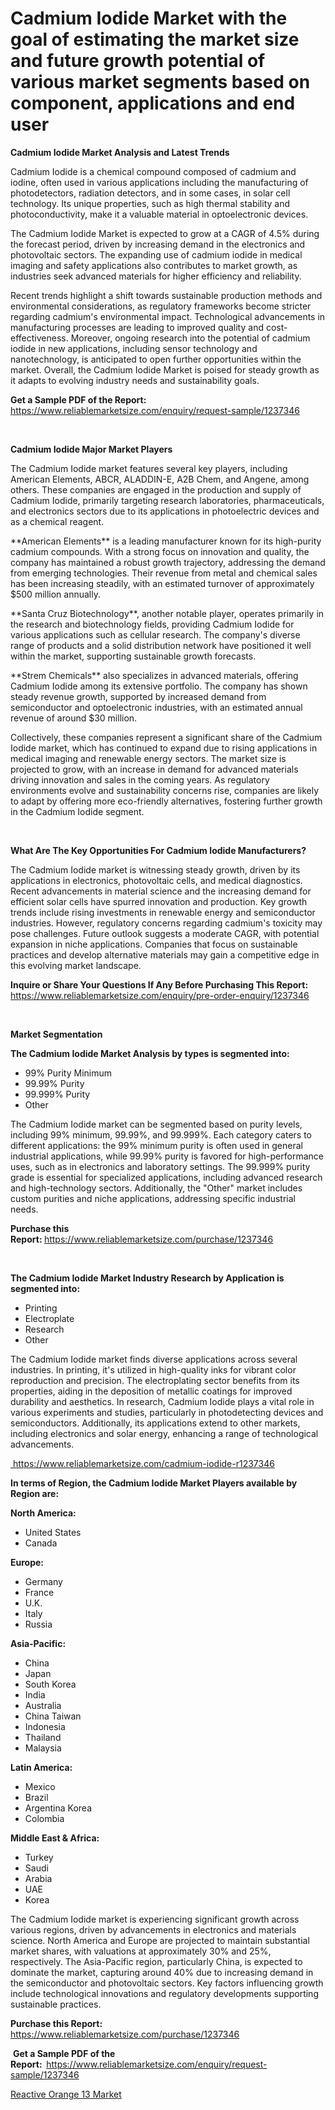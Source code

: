 <p><h1>Cadmium Iodide Market with the goal of estimating the market size and future growth potential of various market segments based on component, applications and end user</h1></p><p><strong>Cadmium Iodide Market Analysis and Latest Trends</strong></p>
<p><p>Cadmium Iodide is a chemical compound composed of cadmium and iodine, often used in various applications including the manufacturing of photodetectors, radiation detectors, and in some cases, in solar cell technology. Its unique properties, such as high thermal stability and photoconductivity, make it a valuable material in optoelectronic devices.</p><p>The Cadmium Iodide Market is expected to grow at a CAGR of 4.5% during the forecast period, driven by increasing demand in the electronics and photovoltaic sectors. The expanding use of cadmium iodide in medical imaging and safety applications also contributes to market growth, as industries seek advanced materials for higher efficiency and reliability. </p><p>Recent trends highlight a shift towards sustainable production methods and environmental considerations, as regulatory frameworks become stricter regarding cadmium's environmental impact. Technological advancements in manufacturing processes are leading to improved quality and cost-effectiveness. Moreover, ongoing research into the potential of cadmium iodide in new applications, including sensor technology and nanotechnology, is anticipated to open further opportunities within the market. Overall, the Cadmium Iodide Market is poised for steady growth as it adapts to evolving industry needs and sustainability goals.</p></p>
<p><strong>Get a Sample PDF of the Report:&nbsp;</strong> <a href="https://www.reliablemarketsize.com/enquiry/request-sample/1237346?utm_campaign=2948&utm_medium=2&utm_source=Github&utm_content=ia&utm_term=02042025&utm_id=cadmium-iodide">https://www.reliablemarketsize.com/enquiry/request-sample/1237346</a></p>
<p>&nbsp;</p>
<p><strong>Cadmium Iodide Major Market Players</strong></p>
<p><p>The Cadmium Iodide market features several key players, including American Elements, ABCR, ALADDIN-E, A2B Chem, and Angene, among others. These companies are engaged in the production and supply of Cadmium Iodide, primarily targeting research laboratories, pharmaceuticals, and electronics sectors due to its applications in photoelectric devices and as a chemical reagent.</p><p>**American Elements** is a leading manufacturer known for its high-purity cadmium compounds. With a strong focus on innovation and quality, the company has maintained a robust growth trajectory, addressing the demand from emerging technologies. Their revenue from metal and chemical sales has been increasing steadily, with an estimated turnover of approximately $500 million annually.</p><p>**Santa Cruz Biotechnology**, another notable player, operates primarily in the research and biotechnology fields, providing Cadmium Iodide for various applications such as cellular research. The company's diverse range of products and a solid distribution network have positioned it well within the market, supporting sustainable growth forecasts.</p><p>**Strem Chemicals** also specializes in advanced materials, offering Cadmium Iodide among its extensive portfolio. The company has shown steady revenue growth, supported by increased demand from semiconductor and optoelectronic industries, with an estimated annual revenue of around $30 million.</p><p>Collectively, these companies represent a significant share of the Cadmium Iodide market, which has continued to expand due to rising applications in medical imaging and renewable energy sectors. The market size is projected to grow, with an increase in demand for advanced materials driving innovation and sales in the coming years. As regulatory environments evolve and sustainability concerns rise, companies are likely to adapt by offering more eco-friendly alternatives, fostering further growth in the Cadmium Iodide segment.</p></p>
<p>&nbsp;</p>
<p><strong>What Are The Key Opportunities For Cadmium Iodide Manufacturers?</strong></p>
<p><p>The Cadmium Iodide market is witnessing steady growth, driven by its applications in electronics, photovoltaic cells, and medical diagnostics. Recent advancements in material science and the increasing demand for efficient solar cells have spurred innovation and production. Key growth trends include rising investments in renewable energy and semiconductor industries. However, regulatory concerns regarding cadmium's toxicity may pose challenges. Future outlook suggests a moderate CAGR, with potential expansion in niche applications. Companies that focus on sustainable practices and develop alternative materials may gain a competitive edge in this evolving market landscape.</p></p>
<p><strong>Inquire or Share Your Questions If Any Before Purchasing This Report:</strong> <a href="https://www.reliablemarketsize.com/enquiry/pre-order-enquiry/1237346?utm_campaign=2948&utm_medium=2&utm_source=Github&utm_content=ia&utm_term=02042025&utm_id=cadmium-iodide">https://www.reliablemarketsize.com/enquiry/pre-order-enquiry/1237346</a></p>
<p>&nbsp;</p>
<p><strong>Market Segmentation</strong></p>
<p><strong>The Cadmium Iodide Market Analysis by types is segmented into:</strong></p>
<p><ul><li>99% Purity Minimum</li><li>99.99% Purity</li><li>99.999% Purity</li><li>Other</li></ul></p>
<p><p>The Cadmium Iodide market can be segmented based on purity levels, including 99% minimum, 99.99%, and 99.999%. Each category caters to different applications: the 99% minimum purity is often used in general industrial applications, while 99.99% purity is favored for high-performance uses, such as in electronics and laboratory settings. The 99.999% purity grade is essential for specialized applications, including advanced research and high-technology sectors. Additionally, the "Other" market includes custom purities and niche applications, addressing specific industrial needs.</p></p>
<p><strong>Purchase this Report:&nbsp;</strong><a href="https://www.reliablemarketsize.com/purchase/1237346?utm_campaign=2948&utm_medium=2&utm_source=Github&utm_content=ia&utm_term=02042025&utm_id=cadmium-iodide">https://www.reliablemarketsize.com/purchase/1237346</a></p>
<p>&nbsp;</p>
<p><strong>The Cadmium Iodide Market Industry Research by Application is segmented into:</strong></p>
<p><ul><li>Printing</li><li>Electroplate</li><li>Research</li><li>Other</li></ul></p>
<p><p>The Cadmium Iodide market finds diverse applications across several industries. In printing, it's utilized in high-quality inks for vibrant color reproduction and precision. The electroplating sector benefits from its properties, aiding in the deposition of metallic coatings for improved durability and aesthetics. In research, Cadmium Iodide plays a vital role in various experiments and studies, particularly in photodetecting devices and semiconductors. Additionally, its applications extend to other markets, including electronics and solar energy, enhancing a range of technological advancements.</p></p>
<p><a href="https://www.reliablemarketsize.com/cadmium-iodide-r1237346?utm_campaign=2948&utm_medium=2&utm_source=Github&utm_content=ia&utm_term=02042025&utm_id=cadmium-iodide">&nbsp;https://www.reliablemarketsize.com/cadmium-iodide-r1237346</a></p>
<p><strong>In terms of Region, the Cadmium Iodide Market Players available by Region are:</strong></p>
<p>
    <p> <strong> North America: </strong>
        <ul>
            <li>United States</li>
            <li>Canada</li>
        </ul>
        </p> 
    <p> <strong> Europe: </strong>
        <ul>
            <li>Germany</li>
            <li>France</li>
            <li>U.K.</li>
            <li>Italy</li>
            <li>Russia</li>
        </ul>
        </p> 
    <p> <strong> Asia-Pacific: </strong>
        <ul>
            <li>China</li>
            <li>Japan</li>
            <li>South Korea</li>
            <li>India</li>
            <li>Australia</li>
            <li>China Taiwan</li>
            <li>Indonesia</li>
            <li>Thailand</li>
            <li>Malaysia</li>
        </ul>
        </p> 
    <p> <strong> Latin America: </strong>
        <ul>
            <li>Mexico</li>
            <li>Brazil</li>
            <li>Argentina Korea</li>
            <li>Colombia</li>
        </ul>
        </p> 
    <p> <strong> Middle East & Africa: </strong>
        <ul>
            <li>Turkey</li>
            <li>Saudi</li>
            <li>Arabia</li>
            <li>UAE</li>
            <li>Korea</li>
        </ul>
    </p>
    </p>
<p><p>The Cadmium Iodide market is experiencing significant growth across various regions, driven by advancements in electronics and materials science. North America and Europe are projected to maintain substantial market shares, with valuations at approximately 30% and 25%, respectively. The Asia-Pacific region, particularly China, is expected to dominate the market, capturing around 40% due to increasing demand in the semiconductor and photovoltaic sectors. Key factors influencing growth include technological innovations and regulatory developments supporting sustainable practices.</p></p>
<p><strong>Purchase this Report: </strong><a href="https://www.reliablemarketsize.com/purchase/1237346?utm_campaign=2948&utm_medium=2&utm_source=Github&utm_content=ia&utm_term=02042025&utm_id=cadmium-iodide">https://www.reliablemarketsize.com/purchase/1237346</a></p>
<p>&nbsp;<strong>Get a Sample PDF of the Report:&nbsp;&nbsp;</strong><a href="https://www.reliablemarketsize.com/enquiry/request-sample/1237346?utm_campaign=2948&utm_medium=2&utm_source=Github&utm_content=ia&utm_term=02042025&utm_id=cadmium-iodide">https://www.reliablemarketsize.com/enquiry/request-sample/1237346</a></p>
<p><strong></strong></p>
<p><p><a href="https://github.com/penecorodz74/Market-Research-Report-List-1/blob/main/reactive-orange-13-market.md?utm_campaign=2948&utm_medium=2&utm_source=Github&utm_content=ia&utm_term=02042025&utm_id=cadmium-iodide">Reactive Orange 13 Market</a></p></p>